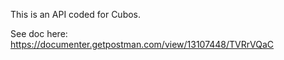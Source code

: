 
This is an API coded for Cubos.

See doc here: https://documenter.getpostman.com/view/13107448/TVRrVQaC
